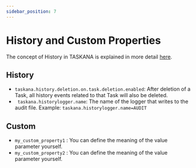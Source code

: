 ```yaml
---
sidebar_position: 7
---
```


# History and Custom Properties

The concept of History in TASKANA is explained in more detail [here](../features/historyServiceSPI.md). 

## History

- ``taskana.history.deletion.on.task.deletion.enabled``: After deletion of a Task, all history events related to that Task will also be deleted.
- ``` taskana.historylogger.name```: The name of the logger that writes to the audit file.
        Example:
        ``` taskana.historylogger.name=AUDIT ```

## Custom

- ``my_custom_property1`` : You can define the meaning of the value parameter yourself.
- ``my_custom_property2`` : You can define the meaning of the value parameter yourself.

